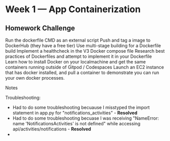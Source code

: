 # Week 1 — App Containerization

## Homework Challenge

Run the dockerfile CMD as an external script
Push and tag a image to DockerHub (they have a free tier)
Use multi-stage building for a Dockerfile build
Implement a healthcheck in the V3 Docker compose file
Research best practices of Dockerfiles and attempt to implement it in your Dockerfile
Learn how to install Docker on your localmachine and get the same containers running outside of Gitpod / Codespaces
Launch an EC2 instance that has docker installed, and pull a container to demonstrate you can run your own docker processes.




Notes

Troubleshooting:

* Had to do some troubleshooting becuause I misstyped the import statement in app.py for "notifications_activities" - **Resolved**
* Had to do some troubleshooting becuase I was receiving "NameError: name 'NotificationsActivities' is not defined" while accessing api/activities/notifications - **Resolved**
*
